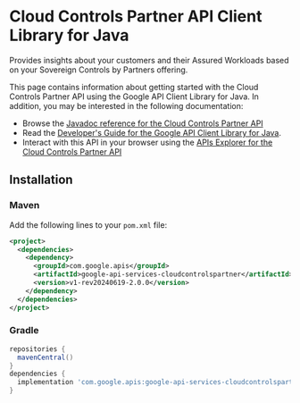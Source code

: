 # Cloud Controls Partner API Client Library for Java

Provides insights about your customers and their Assured Workloads based on your Sovereign Controls by Partners offering.

This page contains information about getting started with the Cloud Controls Partner API
using the Google API Client Library for Java. In addition, you may be interested
in the following documentation:

* Browse the [Javadoc reference for the Cloud Controls Partner API][javadoc]
* Read the [Developer's Guide for the Google API Client Library for Java][google-api-client].
* Interact with this API in your browser using the [APIs Explorer for the Cloud Controls Partner API][api-explorer]

## Installation

### Maven

Add the following lines to your `pom.xml` file:

```xml
<project>
  <dependencies>
    <dependency>
      <groupId>com.google.apis</groupId>
      <artifactId>google-api-services-cloudcontrolspartner</artifactId>
      <version>v1-rev20240619-2.0.0</version>
    </dependency>
  </dependencies>
</project>
```

### Gradle

```gradle
repositories {
  mavenCentral()
}
dependencies {
  implementation 'com.google.apis:google-api-services-cloudcontrolspartner:v1-rev20240619-2.0.0'
}
```

[javadoc]: https://googleapis.dev/java/google-api-services-cloudcontrolspartner/latest/index.html
[google-api-client]: https://github.com/googleapis/google-api-java-client/
[api-explorer]: https://developers.google.com/apis-explorer/#p/cloudcontrolspartner/v1/
